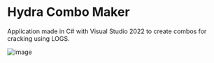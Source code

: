 # Hydra Combo Maker
Application made in C# with Visual Studio 2022 to create combos for cracking using LOGS.

![image](https://github.com/user-attachments/assets/0f880221-54ff-443c-ab41-7cb298913f19)
